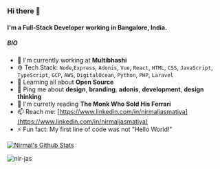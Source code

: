 ### Hi there 👋

#### I'm a Full-Stack Developer working in Bangalore, India.

##### BIO

- 🏢 I'm currently working at **Multibhashi**
- ⚙️ Tech Stack: `Node`,`Express`, `Adonis`, `Vue`, `React`, `HTML`, `CSS`, `JavaScript`, `TypeScript`, `GCP`, `AWS`, `DigitalOcean`,  `Python`, `PHP`, `Laravel`
- 🌱 Learning all about **Open Source**
- 💬 Ping me about **design**, **branding**, **adonis**, **development**, **design thinking**
- 📙 I'm curretly reading **The Monk Who Sold His Ferrari**
- 📫 Reach me: [https://www.linkedin.com/in/nirmaljasmatiya](https://www.linkedin.com/in/nirmaljasmatiya)
- ⚡️ Fun fact: My first line of code was not "Hello World!"


[![Nirmal's Github Stats](https://github-readme-stats.vercel.app/api?username=nir-jas&title_color=cad2c5&custom_title=Nirmal%27s%20GitHub%20Stats&text_color=cad2c5&bg_color=2f3e46,354f52,52796f&hide_border=true&show_icons=true&icon_color=84a98c&layout=compact)](https://github.com/anuraghazra/github-readme-stats)
<p><img align="center" src="https://github-readme-streak-stats.herokuapp.com/?user=nir-jas&theme=vue-dark&hide_border=true" alt="nir-jas" /></p>
